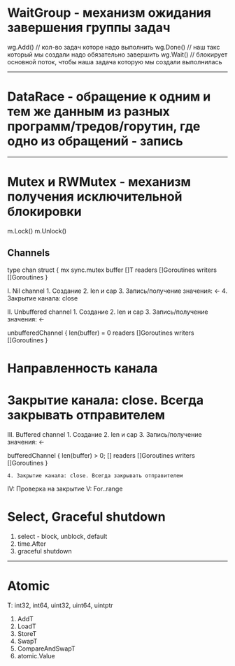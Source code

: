 # <b>WaitGroup</b> - механизм ожидания завершения группы задач
wg.Add() // кол-во задач которе надо выполнить
wg.Done() // наш такс который мы создали надо обязательно завершить
wg.Wait() // блокирует основной поток, чтобы наша задача которую мы создали выполнилась

---
# <b>DataRace</b> - обращение к одним и тем же данным из разных программ/тредов/горутин, где одно из обращений - запись

---
# <b>Mutex и RWMutex</b> - механизм получения исключительной блокировки
m.Lock()
m.Unlock()

## <b>Channels</b>
type chan struct {
    mx sync.mutex
    buffer []T
    readers []Goroutines
    writers []Goroutines
}

I. Nil channel
    1. Создание
    2. len и cap
    3. Запись/получение значения: <-
    4. Закрытие канала: close

II. Unbuffered channel
    1. Создание
    2. len и cap
    3. Запись/получение значения: <-

  unbufferedChannel {
    len(buffer) = 0
    readers []Goroutines
    writers []Goroutines
  }

# Направленность канала
# Закрытие канала: close. Всегда закрывать отправителем

III. Buffered channel
    1. Создание
    2. len и cap
    3. Запись/получение значения: <-

bufferedChannel {
    len(buffer) > 0;   []
    readers []Goroutines
    writers []Goroutines
  }

    4. Закрытие канала: close. Всегда закрывать отправителем

IV: Проверка на закрытие
V: For..range


# <b> Select, Graceful shutdown</b>
1. select - block, unblock, default
2. time.After
3. graceful shutdown

---
# <b>Atomic</b>
T: int32, int64, uint32, uint64, uintptr

1. AddT
2. LoadT
3. StoreT
4. SwapT
5. CompareAndSwapT
6. atomic.Value